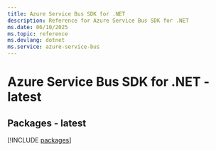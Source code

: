 ```yaml
---
title: Azure Service Bus SDK for .NET
description: Reference for Azure Service Bus SDK for .NET
ms.date: 06/10/2025
ms.topic: reference
ms.devlang: dotnet
ms.service: azure-service-bus
---
```

# Azure Service Bus SDK for .NET - latest
## Packages - latest
[!INCLUDE [packages](service-bus-index.md)]
